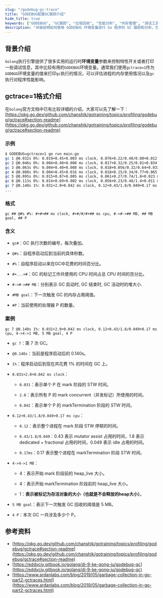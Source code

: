 ```yaml
---
slug: "/godebug-gc-trace"
title: "GODEBUG配置GC跟踪介绍"
hide_title: true
keywords: ["GODEBUG", "GC跟踪", "垃圾回收", "性能分析", "内存管理", "调试工具"]
description: "详细说明如何使用 GODEBUG 环境变量进行 Go 程序的 GC 跟踪和分析，包括 gctrace 输出格式解析"
---
```



## 背景介绍

`Golang`执行引擎提供了很多实用的运行时**环境变量**参数来控制特性开关或者打印一些调试信息，其中比较有用的`GODEBUG`环境变量。通常我们使用`gctrace=1`作为`GODBUG`环境变量的值来打印`gc`执行的情况，可以评估进程的内存使用情况以及`gc`执行对程序性能影响。

## gctrace=1格式介绍

在`Golang`官方文档中已有比较详细的介绍，大家可以先了解一下：[https://pkg.go.dev/github.com/chanshik/gotraining/topics/profiling/godebug/gctrace#section-readme](https://pkg.go.dev/github.com/chanshik/gotraining/topics/profiling/godebug/gctrace#section-readme)

### 示例

```bash
$ GODEBUG=gctrace=1 go run main.go    
gc 1 @0.032s 0%: 0.019+0.45+0.003 ms clock, 0.076+0.22/0.40/0.80+0.012 ms cpu, 4->4->0 MB, 5 MB goal, 4 P
gc 2 @0.046s 0%: 0.004+0.40+0.008 ms clock, 0.017+0.32/0.25/0.81+0.034 ms cpu, 4->4->0 MB, 5 MB goal, 4 P
gc 3 @0.063s 0%: 0.004+0.40+0.008 ms clock, 0.018+0.056/0.32/0.64+0.033 ms cpu, 4->4->0 MB, 5 MB goal, 4 P
gc 4 @0.080s 0%: 0.004+0.45+0.016 ms clock, 0.018+0.15/0.34/0.77+0.065 ms cpu, 4->4->1 MB, 5 MB goal, 4 P
gc 5 @0.095s 0%: 0.015+0.87+0.005 ms clock, 0.061+0.27/0.74/1.8+0.023 ms cpu, 4->4->1 MB, 5 MB goal, 4 P
gc 6 @0.113s 0%: 0.014+0.69+0.002 ms clock, 0.056+0.23/0.48/1.4+0.011 ms cpu, 4->4->1 MB, 5 MB goal, 4 P
gc 7 @0.140s 1%: 0.031+2.0+0.042 ms clock, 0.12+0.43/1.8/0.049+0.17 ms cpu, 4->4->1 MB, 5 MB goal, 4 P
...
```

### 格式

```text
gc ## @#s #%: #+#+## ms clock, #+#/#/#+## ms cpu, #->#->## MB, ## MB goal, ## P
```

### 含义

*   `gc#`：GC 执行次数的编号，每次叠加。

*   `@#s`：自程序启动后到当前的具体秒数。

*   `#%`：自程序启动以来在GC中花费的时间百分比。

*   `#+...+#`：GC 的标记工作共使用的 CPU 时间占总 CPU 时间的百分比。

*   `#->#->## MB`：分别表示 GC 启动时, GC 结束时, GC 活动时的堆大小.

*   `#MB goal`：下一次触发 GC 的内存占用阈值。

*   `#P`：当前使用的处理器 P 的数量。


### 案例

```text
gc 7 @0.140s 1%: 0.031+2.0+0.042 ms clock, 0.12+0.43/1.8/0.049+0.17 ms cpu, 4->4->1 MB, 5 MB goal, 4 P
```

*   `gc 7`：第 7 次 GC。

*   `@0.140s`：当前是程序启动后的 0.140s。

*   `1%`：程序启动后到现在共花费 1% 的时间在 GC 上。

*   `0.031+2.0+0.042 ms clock`：

    *   `0.031`：表示单个 P 在 mark 阶段的 STW 时间。

    *   `2.0`：表示所有 P 的 mark concurrent（并发标记）所使用的时间。

    *   `0.042`：表示单个 P 的 markTermination 阶段的 STW 时间。

*   `0.12+0.43/1.8/0.049+0.17 ms cpu`：

    *   `0.12`：表示整个进程在 mark 阶段 STW 停顿的时间。

    *   `0.43/1.8/0.049`：0.43 表示 mutator assist 占用的时间，1.8 表示 dedicated + fractional 占用的时间，0.049 表示 idle 占用的时间。

    *   `0.17ms`：0.17 表示整个进程在 markTermination 阶段 STW 时间。

*   `4->4->1 MB`：

    *   4：表示开始 mark 阶段前的 heap\_live 大小。

    *   4：表示开始 markTermination 阶段前的 heap\_live 大小。

    *   1：**表示被标记为存活对象的大小（也就是不会释放的heap大小）**。

*   `5 MB goal`：表示下一次触发 GC 回收的阈值是 5 MB。

*   `4 P`：本次 GC 一共涉及多少个 P。


## 参考资料

*   [https://pkg.go.dev/github.com/chanshik/gotraining/topics/profiling/godebug/gctrace#section-readme](https://pkg.go.dev/github.com/chanshik/gotraining/topics/profiling/godebug/gctrace#section-readme)
*   [https://eddycjy.gitbook.io/golang/di-9-ke-gong-ju/godebug-gc](https://eddycjy.gitbook.io/golang/di-9-ke-gong-ju/godebug-gc)
*   [https://www.ardanlabs.com/blog/2019/05/garbage-collection-in-go-part2-gctraces.html](https://www.ardanlabs.com/blog/2019/05/garbage-collection-in-go-part2-gctraces.html)

  

  